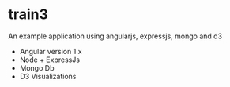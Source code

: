 # train3
An example application using angularjs, expressjs, mongo and d3

* Angular version 1.x
* Node + ExpressJs
* Mongo Db
* D3 Visualizations
